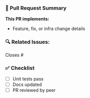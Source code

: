 ### 🚀 Pull Request Summary

**This PR implements:**
- Feature, fix, or infra change details

### 🔍 Related Issues:
Closes #

### ✅ Checklist
- [ ] Unit tests pass
- [ ] Docs updated
- [ ] PR reviewed by peer
